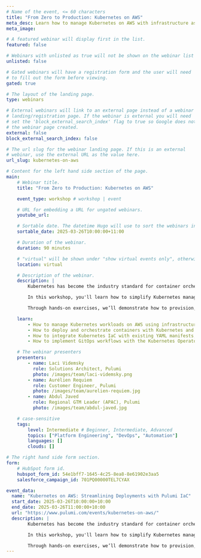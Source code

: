 ```yaml
---
# Name of the event, <= 60 characters
title: "From Zero to Production: Kubernetes on AWS"
meta_desc: Learn how to manage Kubernetes on AWS with infrastructure as code. Simplify deployments, automate workloads, and integrate cloud services efficiently.
meta_image:

# A featured webinar will display first in the list.
featured: false

# Webinars with unlisted as true will not be shown on the webinar list
unlisted: false

# Gated webinars will have a registration form and the user will need
# to fill out the form before viewing.
gated: true

# The layout of the landing page.
type: webinars

# External webinars will link to an external page instead of a webinar
# landing/registration page. If the webinar is external you will need
# set the 'block_external_search_index' flag to true so Google does not index
# the webinar page created.
external: false
block_external_search_index: false

# The url slug for the webinar landing page. If this is an external
# webinar, use the external URL as the value here.
url_slug: kubernetes-on-aws

# Content for the left hand side section of the page.
main:
    # Webinar title.
    title: "From Zero to Production: Kubernetes on AWS"

    event_type: workshop # workshop | event

    # URL for embedding a URL for ungated webinars.
    youtube_url: 

    # Sortable date. The datetime Hugo will use to sort the webinars in date order.
    sortable_date: 2025-03-26T10:00:00+11:00

    # Duration of the webinar.
    duration: 90 minutes

    # "virtual" will be shown under "show virtual events only", otherwise shown as City, State (seattle, wa)
    location: virtual

    # Description of the webinar.
    description: |
        Kubernetes has become the industry standard for container orchestration, offering scalability and flexibility for cloud-native applications. However, managing Kubernetes—especially across cloud environments—can be complex and time-consuming.

        In this workshop, you'll learn how to simplify Kubernetes management on AWS using infrastructure as code. By leveraging a modern approach, you can define and deploy Kubernetes resources programmatically, reduce reliance on YAML configurations, and integrate cloud services seamlessly.

        Through hands-on exercises, we’ll demonstrate how to provision, configure, and maintain Kubernetes clusters and containerized applications with efficiency and reliability.

    learn:
        - How to manage Kubernetes workloads on AWS using infrastructure as code.
        - How to deploy and orchestrate containers with Kubernetes and Docker providers in a single workflow.
        - How to integrate Kubernetes IaC with existing YAML manifests, Helm charts, and cloud services.
        - How to implement GitOps workflows with the Kubernetes Operator for automated deployments.

    # The webinar presenters
    presenters:
        - name: Laci Videmsky
          role: Solutions Architect, Pulumi
          photo: /images/team/laci-videmsky.png
        - name: Aurélien Requiem
          role: Customer Engineer, Pulumi
          photo: /images/team/aurelien-requiem.jpg
        - name: Abdul Javed
          role: Regional GTM Leader (APAC), Pulumi
          photo: /images/team/abdul-javed.jpg

    # case-sensitive
    tags:
        level: Intermediate # Beginner, Intermediate, Advanced
        topics: ["Platform Engineering", "DevOps", "Automation"]
        languages: []
        clouds: []

# The right hand side form section.
form:
    # HubSpot form id.
    hubspot_form_id: 54e1bff7-1645-4c25-8ea8-8e61902e3aa5
    salesforce_campaign_id: 701PQ00000TEL7CYAX

event_data:
  name: "Kubernetes on AWS: Streamlining Deployments with Pulumi IaC"
  start_date: 2025-03-26T10:00:00+10:00
  end_date: 2025-03-26T11:00:00+10:00
  url: "https://www.pulumi.com/events/kubernetes-on-aws/"
  description: |
        Kubernetes has become the industry standard for container orchestration, offering scalability and flexibility for cloud-native applications. However, managing Kubernetes—especially across cloud environments—can be complex and time-consuming.

        In this workshop, you'll learn how to simplify Kubernetes management on AWS using infrastructure as code. By leveraging a modern approach, you can define and deploy Kubernetes resources programmatically, reduce reliance on YAML configurations, and integrate cloud services seamlessly.

        Through hands-on exercises, we’ll demonstrate how to provision, configure, and maintain Kubernetes clusters and containerized applications with efficiency and reliability.
---
```

